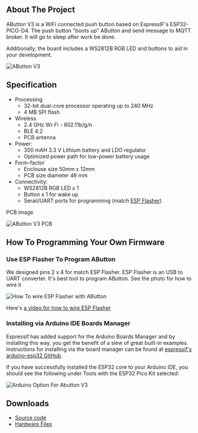 ## About The Project

AButton V3 is a WiFi connected push button based on EspressIF's ESP32-PICO-D4.  The push button "boots up" AButton and send message to MQTT broker. It will go to sleep after work be done.

Additionally, the board includes a WS2812B RGB LED and buttons to aid in your development.

![AButton V3](https://i1.aprbrother.com/abutton-v3.jpg-320.jpg)

## Specification

* Processing
  * 32-bit dual-core processor operating up to 240 MHz
  * 4 MB SPI flash
* Wireless
  * 2.4 GHz Wi-Fi - 802.11b/g/n
  * BLE 4.2
  * PCB antenna
* Power:
  * 300 mAH 3.3 V Lithium battery and LDO regulator
  * Optimized power path for low-power battery usage
* Form-factor
  * Enclouse size 50mm x 12mm
  * PCB size diameter 46 mm
* Connectivity:
  * WS2812B RGB LED x 1
  * Button x 1 for wake up
  * Serail/UART ports for programming (match [ESP Flasher](ESP_Flasher.md))

PCB image

![AButton V3 PCB](https://i1.aprbrother.com/abutton-v3-pcb.png-320.jpg)

## How To Programming Your Own Firmware

### Use ESP Flasher To Program AButton

We designed pins 2 x 4 for match ESP Flasher. ESP Flasher is an USB to UART converter. It's best tool to program AButton. See the photo for how to wire it

![How To wire ESP Flasher with AButton](https://i1.aprbrother.com/abutton-v3-2.jpg)

Here's [a video for how to wire ESP Flasher](https://youtu.be/C1G9SJpkaxs)

### Installing via Arduino IDE Boards Manager

Espressif has added support for the Arduino Boards Manager and by installing this way, you get the benefit of a slew of great built-in examples. Instructions for installing via the board manager can be found at [espressif's arduino-esp32 GitHub](https://github.com/espressif/arduino-esp32/blob/master/docs/arduino-ide/boards_manager.md).

If you have successfully installed the ESP32 core to your Arduino IDE, you should see the following under Tools with the ESP32 Pico Kit selected:

![Arduino Option For Abutton V3](https://i1.aprbrother.com/esp32pic.png)

## Downloads

* [Source code](https://github.com/AprilBrother/abutton-v3)
* [Hardware Files](https://github.com/AprilBrother/ab-hardware/tree/master/abutton-v3)
